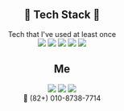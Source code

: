 <div align="center">
  
## :gem: Tech Stack :gem:
  Tech that I've used at least once <br/>
<img src="https://img.shields.io/badge/Python-3766AB?style=flat-square&logo=Python&logoColor=white"/></a>
<img src="https://img.shields.io/badge/.NET-512BD4?style=flat-square&logo=>.NET&logoColor=white"/></a>
<img src="https://img.shields.io/badge/C++-00599C?style=flat-square&logo=C%2B%2B&logoColor=white"/></a>
<img src="https://img.shields.io/badge/Raspberry Pi-A22846?style=flat-square&logo=Raspberry Pi&logoColor=white"/></a>
<img src="https://img.shields.io/badge/Jupyter-F37626?style=flat-square&logo=Jupyter&logoColor=white"/></a>

## Me
<a href="mailto:jeenuk.chung@gmail.com"><img src="https://img.shields.io/badge/Gmail-EA4335?style=flat-square&logo=Gmail&logoColor=white"/></a>
<a href="https://www.facebook.com/jeenuk.chung/"><img src="https://img.shields.io/badge/Facebook-1877F2?style=flat-square&logo=Facebook&logoColor=white"/></a>
<a href="https://instagram.com/jeenukchung"><img src="https://img.shields.io/badge/Instagram-E4405F?style=flat&logo=instagram&logoColor=white"></a><br/>
:iphone: (82+) 010-8738-7714
</div>
